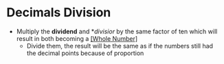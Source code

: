# Decimals Division
- Multiply the **dividend** and **divisior* by the same factor of ten which will result in both becoming a [[Whole Number]](./Eyntam_Whole-Numbers.md)
    - Divide them, the result will be the same as if the numbers still had the decimal points because of proportion
